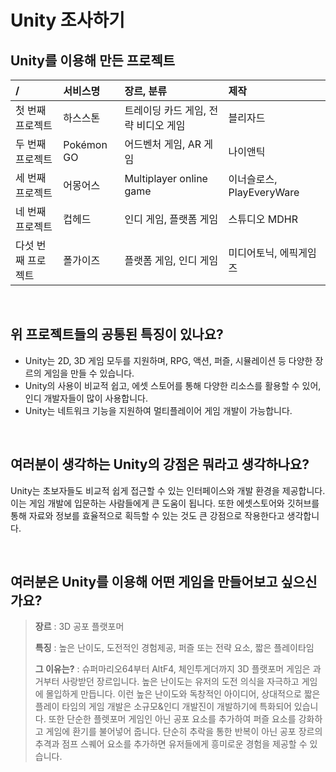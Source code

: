 # Unity 조사하기

## Unity를 이용해 만든 프로젝트

|/|서비스명|장르, 분류|제작|
|:--|:--|:--|:--|
|첫 번째 프로젝트|하스스톤|트레이딩 카드 게임, 전략 비디오 게임|블리자드|
|두 번째 프로젝트|Pokémon GO|어드벤처 게임, AR 게임|나이앤틱|
|세 번째 프로젝트|어몽어스|Multiplayer online game|이너슬로스, PlayEveryWare|
|네 번째 프로젝트|컵헤드|인디 게임, 플랫폼 게임|스튜디오 MDHR|
|다섯 번째 프로젝트|폴가이즈|플랫폼 게임, 인디 게임|미디어토닉, 에픽게임즈|

<br>

## 위 프로젝트들의 공통된 특징이 있나요?

- Unity는 2D, 3D 게임 모두를 지원하며, RPG, 액션, 퍼즐, 시뮬레이션 등 다양한 장르의 게임을 만들 수 있습니다.
- Unity의 사용이 비교적 쉽고, 에셋 스토어를 통해 다양한 리소스를 활용할 수 있어, 인디 개발자들이 많이 사용합니다.
- Unity는 네트워크 기능을 지원하여 멀티플레이어 게임 개발이 가능합니다.

<br>

## 여러분이 생각하는 Unity의 강점은 뭐라고 생각하나요?

Unity는 초보자들도 비교적 쉽게 접근할 수 있는 인터페이스와 개발 환경을 제공합니다. 이는 게임 개발에 입문하는 사람들에게 큰 도움이 됩니다. 또한 에셋스토어와 깃허브를 통해 자료와 정보를 효율적으로 획득할 수 있는 것도 큰 강점으로 작용한다고 생각합니다.

<br>

## 여러분은 Unity를 이용해 어떤 게임을 만들어보고 싶으신가요?

> **장르** : 3D 공포 플랫포머
> <br>
> 
> **특징** : 높은 난이도, 도전적인 경험제공, 퍼즐 또는 전략 요소, 짧은 플레이타임
> <br>
> 
> **그 이유는?** : 슈퍼마리오64부터 AltF4, 체인투게더까지 3D 플랫포머 게임은 과거부터 사랑받던 장르입니다. 높은 난이도는 유저의 도전 의식을 자극하고 게임에 몰입하게 만듭니다. 이런 높은 난이도와 독창적인 아이디어, 상대적으로 짧은 플레이 타임의 게임 개발은 소규모&인디 개발진이 개발하기에 특화되어 있습니다. 또한 단순한 플렛포머 게임인 아닌 공포 요소를 추가하여 퍼즐 요소를 강화하고 게임에 환기를 불어넣어 줍니다. 단순히 추락을 통한 반복이 아닌 공포 장르의 추격과 점프 스퀘어 요소를 추가하면 유저들에게 흥미로운 경험을 제공할 수 있습니다.
